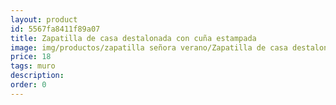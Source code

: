 ```yaml
---
layout: product
id: 5567fa8411f89a07
title: Zapatilla de casa destalonada con cuña estampada
image: img/productos/zapatilla señora verano/Zapatilla de casa destalonada con cuña estampada=18=muro.webp
price: 18
tags: muro
description: 
order: 0
---
```

